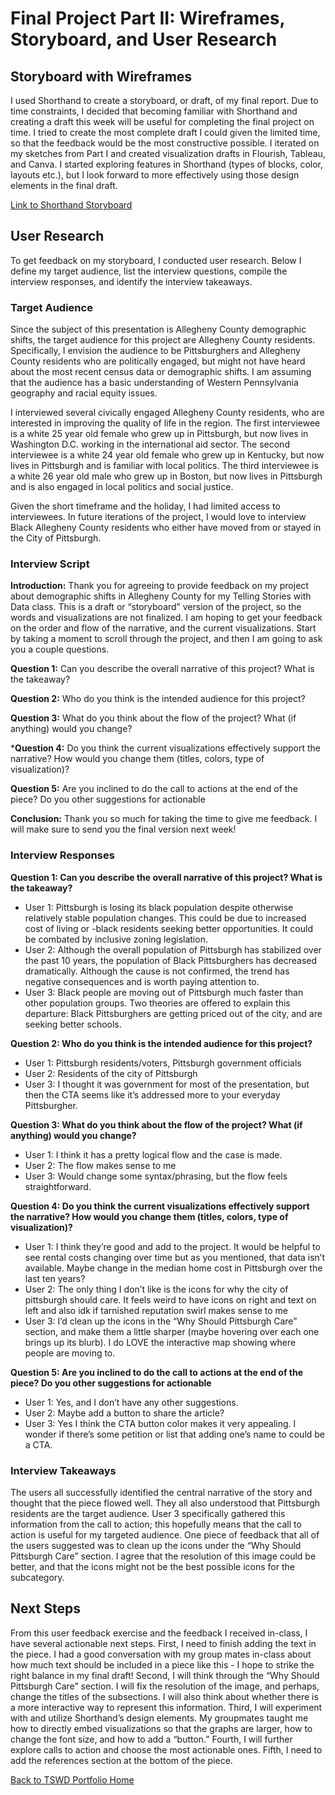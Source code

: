 # Final Project Part II: Wireframes, Storyboard, and User Research

## Storyboard with Wireframes 
I used Shorthand to create a storyboard, or draft, of my final report. Due to time constraints, I decided that becoming familiar with Shorthand and creating a draft this week will be useful for completing the final project on time. I tried to create the most complete draft I could given the limited time, so that the feedback would be the most constructive possible. I iterated on my sketches from Part I and created visualization drafts in Flourish, Tableau, and Canva. I started exploring features in Shorthand (types of blocks, color, layouts etc.), but I look forward to more effectively using those design elements in the final draft. 

[Link to Shorthand Storyboard](https://carnegiemellon.shorthandstories.com/why-is-pittsburgh-s-black-population-declining-storyboard/index.html)

## User Research

To get feedback on my storyboard, I conducted user research. Below I define my target audience, list the interview questions, compile the interview responses, and identify the interview takeaways. 

### Target Audience 

Since the subject of this presentation is Allegheny County demographic shifts, the target audience for this project are Allegheny County residents. Specifically, I envision the audience to be Pittsburghers and Allegheny County residents who are politically engaged, but might not have heard about the most recent census data or demographic shifts. I am assuming that the audience has a basic understanding of Western Pennsylvania geography and racial equity issues. 

I interviewed several civically engaged Allegheny County residents, who are interested in improving the quality of life in the region. The first interviewee is a white 25 year old female who grew up in Pittsburgh, but now lives in Washington D.C. working in the international aid sector. The second interviewee is a white 24 year old female who grew up in Kentucky, but now lives in Pittsburgh and is familiar with local politics. The third interviewee is a white 26 year old male who grew up in Boston, but now lives in Pittsburgh and is also engaged in local politics and social justice. 

Given the short timeframe and the holiday, I had limited access to interviewees. In future iterations of the project, I would love to interview Black Allegheny County residents who either have moved from or stayed in the City of Pittsburgh. 

### Interview Script

**Introduction:** Thank you for agreeing to provide feedback on my project about demographic shifts in Allegheny County for my Telling Stories with Data class. This is a draft or “storyboard” version of the project, so the words and visualizations are not finalized. I am hoping to get your feedback on the order and flow of the narrative, and the current visualizations. Start by taking a moment to scroll through the project, and then I am going to ask you a couple questions. 

**Question 1:** Can you describe the overall narrative of this project? What is the takeaway?

**Question 2:** Who do you think is the intended audience for this project?

**Question 3:** What do you think about the flow of the project? What (if anything) would you change?

***Question 4:** Do you think the current visualizations effectively support the narrative? How would you change them (titles, colors, type of visualization)?

**Question 5:** Are you inclined to do the call to actions at the end of the piece? Do you other suggestions for actionable 

**Conclusion:** Thank you so much for taking the time to give me feedback. I will make sure to send you the final version next week! 

### Interview Responses

**Question 1: Can you describe the overall narrative of this project? What is the takeaway?**
- User 1: Pittsburgh is losing its black population despite otherwise relatively stable population changes. This could be due to increased cost of living or -black residents seeking better opportunities. It could be combated by inclusive zoning legislation.
- User 2: Although the overall population of Pittsburgh has stabilized over the past 10 years, the population of Black Pittsburghers has decreased dramatically. Although the cause is not confirmed, the trend has negative consequences and is worth paying attention to.
- User 3: Black people are moving out of Pittsburgh much faster than other population groups. Two theories are offered to explain this departure: Black Pittsburghers are getting priced out of the city, and are seeking better schools.


**Question 2: Who do you think is the intended audience for this project?**
- User 1: Pittsburgh residents/voters, Pittsburgh government officials 
- User 2: Residents of the city of Pittsburgh
- User 3: I thought it was government for most of the presentation, but then the CTA seems like it’s addressed more to your everyday Pittsburgher. 

**Question 3: What do you think about the flow of the project? What (if anything) would you change?**
- User 1: I think it has a pretty logical flow and the case is made.
- User 2: The flow makes sense to me
- User 3: Would change some syntax/phrasing, but the flow feels straightforward. 

**Question 4: Do you think the current visualizations effectively support the narrative? How would you change them (titles, colors, type of visualization)?** 
- User 1: I think they’re good and add to the project. It would be helpful to see rental costs changing over time but as you mentioned, that data isn’t available. Maybe change in the median home cost in Pittsburgh over the last ten years?
- User 2: The only thing I don’t like is the icons for why the city of pittsburgh should care. It feels weird to have icons on right and text on left and also idk if tarnished reputation swirl makes sense to me
- User 3: I’d clean up the icons in the “Why Should Pittsburgh Care” section, and make them a little sharper (maybe hovering over each one brings up its blurb). I do LOVE the interactive map showing where people are moving to. 

**Question 5: Are you inclined to do the call to actions at the end of the piece? Do you other suggestions for actionable**
- User 1: Yes, and I don’t have any other suggestions.
- User 2: Maybe add a button to share the article?
- User 3: Yes I think the CTA button color makes it very appealing. I wonder if there’s some petition or list that adding one’s name to could be a CTA. 

### Interview Takeaways

The users all successfully identified the central narrative of the story and thought that the piece flowed well. They all also understood that Pittsburgh residents are the target audience. User 3 specifically gathered this information from the call to action; this hopefully means that the call to action is useful for my targeted audience. One piece of feedback that all of the users suggested was to clean up the icons under the “Why Should Pittsburgh Care” section. I agree that the resolution of this image could be better, and that the icons might not be the best possible icons for the subcategory. 

## Next Steps

From this user feedback exercise and the feedback I received in-class, I have several actionable next steps. First, I need to finish adding the text in the piece. I had a good conversation with my group mates in-class about how much text should be included in a piece like this - I hope to strike the right balance in my final draft! Second, I will think through the “Why Should Pittsburgh Care” section. I will fix the resolution of the image, and perhaps, change the titles of the subsections. I will also think about whether there is a more interactive way to represent this information. Third, I will experiment with and utilize Shorthand’s design elements. My groupmates taught me how to directly embed visualizations so that the graphs are larger, how to change the font size, and how to add a “button.” Fourth, I will further explore calls to action and choose the most actionable ones. Fifth, I need to add the references section at the bottom of the piece. 

[Back to TSWD Portfolio Home](/README.md)
